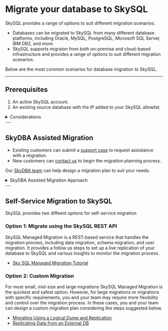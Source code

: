 # Migrate your database to SkySQL

SkySQL provides a range of options to suit different migration scenarios.
<ul>
   <li> Databases can be migrated to SkySQL from many different database platforms, including Oracle, MySQL, PostgreSQL, Microsoft SQL Server, IBM DB2, and more. </li>
   <li> SkySQL supports migraion from both on-premise and cloud-based infrastructure and provides a range of options to suit different migration scenarios. </li>
</ul>

Below are the most common scenarios for database migration to SkySQL.

---
## Prerequisites

1. An active SkySQL account. 
2. An existing source database with the IP added to your SkySQL allowlist.

<details>
<summary>Considerations</summary>
<br>

Ensure that your SkySQL servce deploymned configuration is compatible with your existing source database one, including:
<ul>
   <li><b>Deployment region</b> - Ensure that the SkySQL deployment region is the same as the source database region.</li>
   <li><b>Topology</b> - Enterprise Server Single node or with Replica(s)</li>
   <li> <b>Server version</b> - Ensure that the SkySQL server version is compatible with the source database version. </li>
   <li><b>Instance size</b> - Ensure that the SkySQL instance is compatible with the source database instance type and size</li>
   <li><b>Storage</b> - Ensure that the SkySQL storage type and size is compatible with the source database</li>
</br>
</details>
---

## SkyDBA Assisted Migration 

 - Existing customers can submit a [support case](https://support.skysql.com) to request assistance with a migration.
 - New customers can [contact us](mailto:support@skysql.com) to begin the migration planning process.

Our [SkyDBA team](https://skysqlinc.github.io/skysql-docs/FractionalDBA/) can help design a migration plan to suit your needs.

<details>
<summary>SkyDBA Assisted Migration Approach</summary>
<br>
 We use a multi-step process to assist customers with migrations:
<ul>
   <li><b>Assessment</b> of application requirements, inventory, and identified challenges</li>
   <li><b>Schema Migration</b> including tables, constraints, indexes, and views</li>
   <li><b>Application Code Migration</b> by porting and testing SQL and application code</li>
   <li><b>Data Migration and Replication</b> with import of data, with conversion to the new schema, and ongoing inbound replication of new data</li>
   <li><b>Quality Assurance</b> to assess data validity, data integrity, performance, accuracy of query results, stored code, and running code such as client applications, APIs, and batch jobs</li>
   <li><b>Cutover</b> including final database preparation, fallback planning, switchover, and decommissioning of old databases</li>
</br>
</details>
---

## Self-Service Migration to SkySQL

SkySQL provides two diffeent options for self-service migration 

### Option 1: Migrate using the SkySQL REST API
SkySQL Managed Migration is a REST-based service that handles the migration process, including data migration, schema migration, and user migration. It provides a follow us steps to set up a live replication of your database to SkySQL and various insights to monitor the migration process.

- [Sky SQL Managed Migration Tutorial](./SkySQL-managed-migration.md)

### Option 2: Custom Migration

For most small, mid-size and large migrations SkySQL Managed Migration is the quickest and safest option. However, for large migrations or migrations with specific requirements, you and your team may require more flexibility and control over the migration process. In these cases, you and your team can design a custom migration plan considering the steps suggested below.

- [Migrating Using a Logical Dump and Replication](https://skysqlinc.github.io/skysql-docs/Data%20loading,%20Migration/Migrating%20Using%20a%20Logical%20Dump%20and%20Replication/)
- [Replicating Data from an External DB](https://skysqlinc.github.io/skysql-docs/Data%20loading,%20Migration/Replicating%20data%20from%20external%20DB/)
